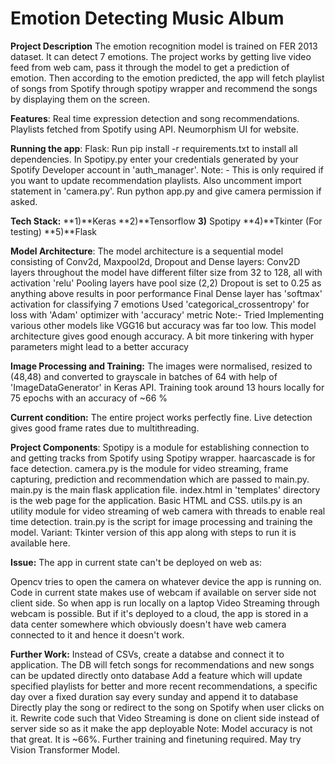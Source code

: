 # Emotion Detecting Music Album 
**Project Description**
The emotion recognition model is trained on FER 2013 dataset. It can detect 7 emotions. The project works by getting live video feed from web cam, pass it through the model to get a prediction of emotion. Then according to the emotion predicted, the app will fetch playlist of songs from Spotify through spotipy wrapper and recommend the songs by displaying them on the screen.

**Features**:
Real time expression detection and song recommendations.
Playlists fetched from Spotify using API.
Neumorphism UI for website.

**Running the app**:
Flask:
Run pip install -r requirements.txt to install all dependencies.
In Spotipy.py enter your credentials generated by your Spotify Developer account in 'auth_manager'. Note: - This is only required if you want to update recommendation playlists. Also uncomment import statement in 'camera.py'.
Run python app.py and give camera permission if asked.

**Tech Stack:**
**1)**Keras
**2)**Tensorflow
**3)** Spotipy
**4)**Tkinter (For testing)
**5)**Flask

**Model Architecture**:
The model architecture is a sequential model consisting of Conv2d, Maxpool2d, Dropout and Dense layers:
Conv2D layers throughout the model have different filter size from 32 to 128, all with activation 'relu'
Pooling layers have pool size (2,2)
Dropout is set to 0.25 as anything above results in poor performance
Final Dense layer has 'softmax' activation for classifying 7 emotions
Used 'categorical_crossentropy' for loss with 'Adam' optimizer with 'accuracy' metric
Note:- Tried Implementing various other models like VGG16 but accuracy was far too low. This model architecture gives good enough accuracy. A bit more tinkering with hyper parameters might lead to a better accuracy

**Image Processing and Training:**
The images were normalised, resized to (48,48) and converted to grayscale in batches of 64 with help of 'ImageDataGenerator' in Keras API.
Training took around 13 hours locally for 75 epochs with an accuracy of ~66 %

**Current condition:**
The entire project works perfectly fine. Live detection gives good frame rates due to multithreading.

**Project Components**:
Spotipy is a module for establishing connection to and getting tracks from Spotify using Spotipy wrapper.
haarcascade is for face detection.
camera.py is the module for video streaming, frame capturing, prediction and recommendation which are passed to main.py.
main.py is the main flask application file.
index.html in 'templates' directory is the web page for the application. Basic HTML and CSS.
utils.py is an utility module for video streaming of web camera with threads to enable real time detection.
train.py is the script for image processing and training the model.
Variant:
Tkinter version of this app along with steps to run it is available here.

**Issue:**
The app in current state can't be deployed on web as:

Opencv tries to open the camera on whatever device the app is running on. Code in current state makes use of webcam if available on server side not client side. So when app is run locally on a laptop Video Streaming through webcam is possible. But if it's deployed to a cloud, the app is stored in a data center somewhere which obviously doesn't have web camera connected to it and hence it doesn't work.

**Further Work:**
Instead of CSVs, create a databse and connect it to application. The DB will fetch songs for recommendations and new songs can be updated directly onto database
Add a feature which will update specified playlists for better and more recent recommendations, a specific day over a fixed duration say every sunday and append it to database
Directly play the song or redirect to the song on Spotify when user clicks on it.
Rewrite code such that Video Streaming is done on client side instead of server side so as it make the app deployable
Note: Model accuracy is not that great. It is ~66%. Further training and finetuning required. May try Vision Transformer Model.



